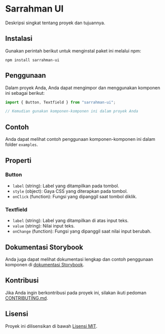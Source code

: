 # Sarrahman UI

Deskripsi singkat tentang proyek dan tujuannya.

## Instalasi

Gunakan perintah berikut untuk menginstal paket ini melalui npm:

```
npm install sarrahman-ui
```

## Penggunaan

Dalam proyek Anda, Anda dapat mengimpor dan menggunakan komponen ini sebagai berikut:

```javascript
import { Button, Textfield } from "sarrahman-ui";

// Kemudian gunakan komponen-komponen ini dalam proyek Anda
```

## Contoh

Anda dapat melihat contoh penggunaan komponen-komponen ini dalam folder `examples`.

## Properti

### Button

- `label` (string): Label yang ditampilkan pada tombol.
- `style` (object): Gaya CSS yang diterapkan pada tombol.
- `onClick` (function): Fungsi yang dipanggil saat tombol diklik.

### Textfield

- `label` (string): Label yang ditampilkan di atas input teks.
- `value` (string): Nilai input teks.
- `onChange` (function): Fungsi yang dipanggil saat nilai input berubah.

## Dokumentasi Storybook

Anda juga dapat melihat dokumentasi lengkap dan contoh penggunaan komponen di [dokumentasi Storybook](https://65419d1a29cb9a414b391412-spmjjtasbs.chromatic.com).

## Kontribusi

Jika Anda ingin berkontribusi pada proyek ini, silakan ikuti pedoman [CONTRIBUTING.md](CONTRIBUTING.md).

## Lisensi

Proyek ini dilisensikan di bawah [Lisensi MIT](LICENSE).
